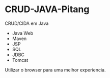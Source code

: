 
# CRUD-JAVA-Pitang
CRUD/CIDA em Java 

- Java Web
- Maven
- JSP
- SQL
- JDBC
- Tomcat

Utilizar o browser para uma melhor experiencia.

